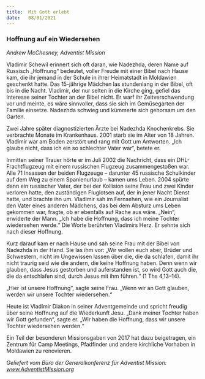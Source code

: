 ```yaml
---
title:  Mit Gott erlebt
date:   08/01/2021
---
```


### Hoffnung auf ein Wiedersehen

_Andrew McChesney, Adventist Mission_

Vladimir Schewil erinnert sich oft daran, wie Nadezhda, deren Name auf Russisch „Hoffnung“ bedeutet, voller Freude mit einer Bibel nach Hause kam, die ihr jemand in der Schule in ihrer Heimatstadt in Moldawien geschenkt hatte. Das 15-jährige Mädchen las stundenlang in der Bibel, oft bis in die Nacht. Vladimir, der nur selten in die Kirche ging, gefiel das Interesse seiner Tochter an der Bibel nicht. Er warf ihr Zeitverschwendung vor und meinte, es wäre sinnvoller, dass sie sich im Gemüsegarten der Familie einsetze. Nadezhda schwieg und kümmerte sich gehorsam um den Garten.

Zwei Jahre später diagnostizierten Ärzte bei Nadezhda Knochenkrebs. Sie verbrachte Monate im Krankenhaus. 2001 starb sie im Alter von 18 Jahren. Vladimir war am Boden zerstört und rang mit Gott um Antworten. „Ich glaube nicht, dass ich ein so schlechter Vater war“, betete er.

Inmitten seiner Trauer hörte er im Juli 2002 die Nachricht, dass ein DHL-Frachtflugzeug mit einem russischen Flugzeug zusammengestoßen war. Alle 71 Insassen der beiden Flugzeuge – darunter 45 russische Schulkinder auf dem Weg zu einem Spanienurlaub – kamen ums Leben. 2004 spürte dann ein russischer Vater, der bei der Kollision seine Frau und zwei Kinder verloren hatte, den zuständigen Fluglotsen auf, der in jener Nacht Dienst hatte, und brachte ihn um. Vladimir sah im Fernsehen, wie ein Journalist den Vater eines anderen Mädchens, das bei dem Absturz ums Leben gekommen war, fragte, ob er ebenfalls auf Rache aus wäre. „Nein“, erwiderte der Mann. „Ich habe die Hoffnung, dass ich meine Tochter wiedersehen werde.“ Die Worte berührten Vladimirs Herz. Er sehnte sich nach dieser Hoffnung.

Kurz darauf kam er nach Hause und sah seine Frau mit der Bibel von Nadezhda in der Hand. Sie las ihm vor: „Wir wollen euch aber, Brüder und Schwestern, nicht im Ungewissen lassen über die, die da schlafen, damit ihr nicht traurig seid wie die andern, die keine Hoffnung haben. Denn wenn wir glauben, dass Jesus gestorben und auferstanden ist, so wird Gott auch die, die da entschlafen sind, durch Jesus mit ihm führen.“ (1 Ths 4,13–14).

„Hier ist unsere Hoffnung“, sagte seine Frau. „Wenn wir an Gott glauben, werden wir unsere Tochter wiedersehen.“

Heute ist Vladimir Diakon in seiner Adventgemeinde und spricht freudig über seine Hoffnung auf die Wiederkunft Jesu. „Dank meiner Tochter haben wir Gott gefunden“, sagte er. „Wir haben die Hoffnung, dass wir unsere Tochter wiedersehen werden.“

Ein Teil der besonderen Missionsgaben von 2017 hat dazu beigetragen, ein Zentrum für Camp Meetings, Pfadfinder und andere kirchliche Vorhaben in Moldawien zu renovieren.

_Geliefert vom Büro der Generalkonferenz für Adventist Mission: www.AdventistMission.org_